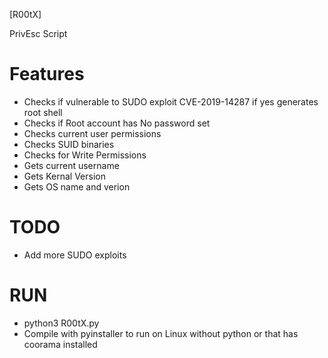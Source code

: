 
[R00tX]

PrivEsc Script

Features
============
 + Checks if vulnerable to SUDO exploit CVE-2019-14287 if yes generates root shell
 + Checks if Root account has No password set
 + Checks current user permissions
 + Checks SUID binaries
 + Checks for Write Permissions 
 + Gets current username
 + Gets Kernal Version
 + Gets OS name and verion
 
TODO
============
 + Add more SUDO exploits
 
RUN
============
 + python3 R00tX.py
 + Compile with pyinstaller to run on Linux without python or that has coorama installed
